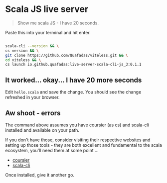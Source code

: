 # Scala JS live server

> Show me scala JS - I have 20 seconds.

Paste this into your terminal and hit enter.

```sh

scala-cli --version && \
cs version && \
git clone https://github.com/Quafadas/viteless.git && \
cd viteless && \
cs launch io.github.quafadas:live-server-scala-cli-js_3:0.1.1
```

## It worked... okay... I have 20 more seconds

Edit `hello.scala` and save the change. You should see the change refreshed in your browser.

## Aw shoot - errors

The command above assumes you have coursier (as cs) and scala-cli installed and available on your path.

If you don't have those, consider visiting their respective websites and setting up those tools - they are both excellent and fundamental to the scala ecosystem, you'll need them at some point ...

- [coursier](https://get-coursier.io/docs/cli-installation)
- [scala-cli](https://scala-cli.virtuslab.org)

Once installed, give it another go.